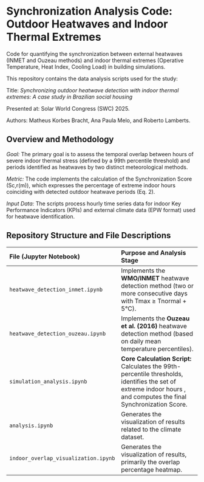 # Synchronization Analysis Code: Outdoor Heatwaves and Indoor Thermal Extremes
Code for quantifying the synchronization between external heatwaves (INMET and Ouzeau methods) and indoor thermal extremes (Operative Temperature, Heat Index, Cooling Load) in building simulations.

This repository contains the data analysis scripts used for the study:

Title: *Synchronizing outdoor heatwave detection with indoor thermal extremes: A case study in Brazilian social housing*

Presented at: Solar World Congress (SWC) 2025.

Authors: Matheus Korbes Bracht, Ana Paula Melo, and Roberto Lamberts.


## Overview and Methodology
*Goal:* The primary goal is to assess the temporal overlap between hours of severe indoor thermal stress (defined by a 99th percentile threshold) and periods identified as heatwaves by two distinct meteorological methods.

*Metric:* The code implements the calculation of the Synchronization Score (Sc,r(m)​), which expresses the percentage of extreme indoor hours coinciding with detected outdoor heatwave periods (Eq. 2).

*Input Data:* The scripts process hourly time series data for indoor Key Performance Indicators (KPIs) and external climate data (EPW format) used for heatwave identification.

## Repository Structure and File Descriptions

| File (Jupyter Notebook) | Purpose and Analysis Stage |
| :--- | :--- |
| `heatwave_detection_inmet.ipynb` | Implements the **WMO/INMET** heatwave detection method (two or more consecutive days with Tmax $\ge$ Tnormal + 5°C). |
| `heatwave_detection_ouzeau.ipynb` | Implements the **Ouzeau et al. (2016)** heatwave detection method (based on daily mean temperature percentiles). |
| `simulation_analysis.ipynb` | **Core Calculation Script:** Calculates the 99th-percentile thresholds, identifies the set of extreme indoor hours , and computes the final Synchronization Score. |
| `analysis.ipynb` | Generates the visualization of results related to the climate dataset. |
| `indoor_overlap_visualization.ipynb` | Generates the visualization of results, primarily the overlap percentage heatmap. |
